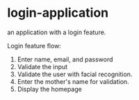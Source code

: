 # login-application
an application with a login feature.

Login feature flow:
1. Enter name, email, and password
2. Validate the input
3. Validate the user with facial recognition.
4. Enter the mother's name for validation.
5. Display the homepage

